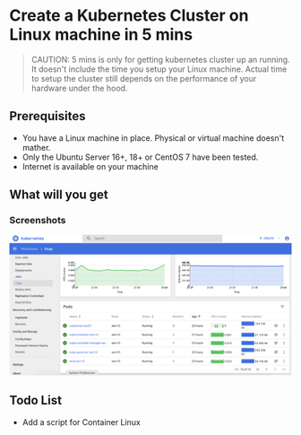 # Create a Kubernetes Cluster on Linux machine in 5 mins

> CAUTION: 5 mins is only for getting kubernetes cluster up an running. It doesn't include the time you setup your Linux machine. Actual time to setup the cluster still depends on the performance of your hardware under the hood.  

## Prerequisites

* You have a Linux machine in place. Physical or virtual machine doesn't mather.
* Only the Ubuntu Server 16+, 18+ or CentOS 7 have been tested.
* Internet is available on your machine
 

## What will you get

### Screenshots

![kube pods metrics](screenshots/kube_pods_metrics.png)

## Todo List
* Add a script for Container Linux




